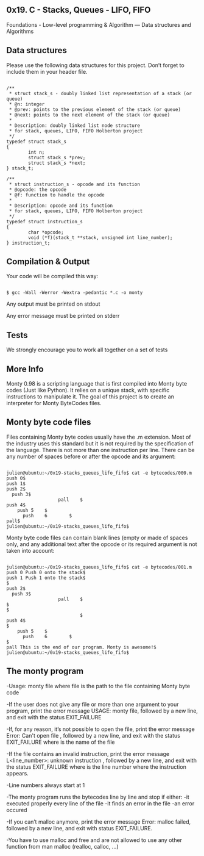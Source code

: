 ## 0x19. C - Stacks, Queues - LIFO, FIFO

Foundations - Low-level programming & Algorithm ― Data structures and Algorithms 

## Data structures

Please use the following data structures for this project. Don’t forget to include them in your header file.

```

/**
 * struct stack_s - doubly linked list representation of a stack (or queue)
 * @n: integer
 * @prev: points to the previous element of the stack (or queue)
 * @next: points to the next element of the stack (or queue)
 *
 * Description: doubly linked list node structure
 * for stack, queues, LIFO, FIFO Holberton project
 */
typedef struct stack_s
{
        int n;
        struct stack_s *prev;
        struct stack_s *next;
} stack_t;

/**
 * struct instruction_s - opcode and its function
 * @opcode: the opcode
 * @f: function to handle the opcode
 *
 * Description: opcode and its function
 * for stack, queues, LIFO, FIFO Holberton project
 */
typedef struct instruction_s
{
        char *opcode;
        void (*f)(stack_t **stack, unsigned int line_number);
} instruction_t;

```

## Compilation & Output

Your code will be compiled this way:

```

$ gcc -Wall -Werror -Wextra -pedantic *.c -o monty

 ```

 Any output must be printed on stdout

 Any error message must be printed on stderr

## Tests

We strongly encourage you to work all together on a set of tests


## More Info

Monty 0.98 is a scripting language that is first compiled into Monty byte codes (Just like Python). It relies on a unique stack, with specific instructions to manipulate it. The goal of this project is to create an interpreter for Monty ByteCodes files.

## Monty byte code files

Files containing Monty byte codes usually have the .m extension. Most of the industry uses this standard but it is not required by the specification of the language. There is not more than one instruction per line. There can be any number of spaces before or after the opcode and its argument:

```

julien@ubuntu:~/0x19-stacks_queues_lifo_fifo$ cat -e bytecodes/000.m
push 0$
push 1$
push 2$
  push 3$
                   pall    $
push 4$
    push 5    $
      push    6        $
pall$
julien@ubuntu:~/0x19-stacks_queues_lifo_fifo$

```

Monty byte code files can contain blank lines (empty or made of spaces only, and any additional text after the opcode or its required argument is not taken into account:

```

julien@ubuntu:~/0x19-stacks_queues_lifo_fifo$ cat -e bytecodes/001.m
push 0 Push 0 onto the stack$
push 1 Push 1 onto the stack$
$
push 2$
  push 3$
                   pall    $
$
$
                           $
push 4$
$
    push 5    $
      push    6        $
$
pall This is the end of our program. Monty is awesome!$
julien@ubuntu:~/0x19-stacks_queues_lifo_fifo$

```

## The monty program

  -Usage: monty file
        where file is the path to the file containing Monty byte code
  
 -If the user does not give any file or more than one argument to your program, print the error message USAGE: monty file,               followed by a new line, and exit with the status EXIT_FAILURE

 -If, for any reason, it’s not possible to open the file, print the error message Error: Can't open file <file>, followed by a new line, and exit with the status EXIT_FAILURE
  where <file> is the name of the file
 
 -If the file contains an invalid instruction, print the error message L<line_number>: unknown instruction <opcode>, followed by a new line, and exit with the status EXIT_FAILURE
  where is the line number where the instruction appears.
  
  -Line numbers always start at 1
  
  -The monty program runs the bytecodes line by line and stop if either:
          -it executed properly every line of the file
          -it finds an error in the file
          -an error occured
  
  -If you can’t malloc anymore, print the error message Error: malloc failed, followed by a new line, and exit with status EXIT_FAILURE.
   
   -You have to use malloc and free and are not allowed to use any other function from man malloc (realloc, calloc, …)
